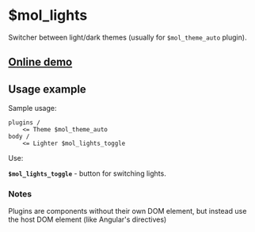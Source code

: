 # $mol_lights

Switcher between light/dark themes (usually for `$mol_theme_auto` plugin).

## [Online demo](https://mol.hyoo.ru/#!section=demos/readme/demo=mol_lights_demo)

## Usage example

Sample usage:

```
plugins /
	<= Theme $mol_theme_auto
body /
	<= Lighter $mol_lights_toggle
```

Use:

**`$mol_lights_toggle`** - button for switching lights.


### Notes

Plugins are components without their own DOM element, but instead use the host DOM element (like Angular's directives)
